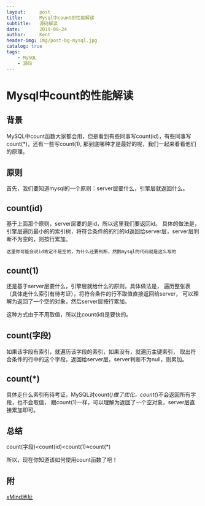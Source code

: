 ```yaml
---
layout:     post
title:      Mysql中count的性能解读
subtitle:   源码解读
date:       2019-08-24
author:     Kent
header-img: img/post-bg-mysql.jpg
catalog: true
tags:
    - MySQL
    - 源码
---
```


# Mysql中count的性能解读

## 背景

MySQL中count函数大家都会用，但是看到有些同事写count(id)，有些同事写count(*)，还有一些写count(1),
那到底哪种才是最好的呢，我们一起来看看他们的原理。

## 原则

首先，我们要知道mysql的一个原则：server层要什么，引擎层就返回什么。

## count(id)

基于上面那个原则，server层要的是id，所以这里我们要返回id。
具体的做法是，引擎层遍历最小的的索引树，将符合条件的的行的id返回给server层，server层判断不为空的，则按行累加。

`这里你可能会说id肯定不是空的，为什么还要判断，然鹅mysql的代码就是这么写的`

## count(1)

还是基于server层要什么，引擎层就给什么的原则，具体做法是，
遍历整张表（具体走什么索引有待考证），将符合条件的行不取值直接返回给server，
可以理解为返回了一个空的对象，然后server层按行累加。

这种方式由于不用取值，所以比count(id)是要快的。

## count(字段)

如果该字段有索引，就遍历该字段的索引，如果没有，就遍历主键索引，
取出符合条件的行中的这个字段，返回给server层，server判断不为null，则累加。

## count(*)

具体走什么索引有待考证，MySQL对count(*)做了优化，count(*)不会返回所有字段，也不会取值，
跟count(1)一样，可以理解为返回了一个空对象，server层直接累加即可。

## 总结

count(字段)<count(id)<count(1)≈count(*)

所以，现在你知道该如何使用count函数了吧！

## 附
[xMind地址](https://github.com/cechaodeng/cechaodeng.github.io/blob/master/xmind/mysql-count.xmind)
